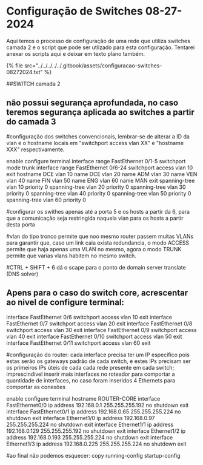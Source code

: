 # Configuração de Switches 08-27-2024

Aqui temos o processo de configuração de uma rede que utiliza switches camada 2 e o script que pode ser utlizado para esta configuração. Tentarei anexar os scripts aqui e deixar em texto plano também.

{% file src="../../../../../.gitbook/assets/configuracao-switches-08272024.txt" %}

\##SWITCH camada 2

## não possui segurança aprofundada, no caso teremos segurança aplicada ao switches a partir do camada 3

\#configuração dos switches convencionais, lembrar-se de alterar a ID da vlan e o hostname locais em "switchport access vlan XX" e "hostname XXX" respectivamente.

enable
configure terminal
interface range FastEthernet 0/1-5
switchport mode trunk
interface range FastEthernet 0/6-24
switchport access vlan 10
exit
hostname DCE
vlan 10
name DCE
vlan 20
name ADM
vlan 30
name VEN
vlan 40
name FIN
vlan 50
name ENG
vlan 60
name MAN
exit
spanning-tree vlan 10 priority 0
spanning-tree vlan 20 priority 0
spanning-tree vlan 30 priority 0
spanning-tree vlan 40 priority 0
spanning-tree vlan 50 priority 0
spanning-tree vlan 60 priority 0

\#configurar os swithes apenas até a porta 5 e os hosts a partir da 6, para que a comunicação seja restringida naquela vlan para os hosts a partir desta porta

\#vlan do tipo tronco permite que noo mesmo router passem muitas VLANs para garantir que, caso um link caia exista redundancia, o modo ACCESS permite que haja apenas uma VLAN no mesmo, agora o modo TRUNK permite que varias vlans habitem no mesmo switch.

\#CTRL + SHIFT + 6 dá o scape para o ponto de domain server translate (DNS solver)

## Apens para o caso do switch core, acrescentar ao nivel de configure terminal:

interface FastEthernet 0/6
switchport access vlan 10
exit
interface FastEthernet 0/7
switchport access vlan 20
exit
interface FastEthernet 0/8
switchport access vlan 30
exit
interface FastEthernet 0/9
switchport access vlan 40
exit
interface FastEthernet 0/10
switchport access vlan 50
exit
interface FastEthernet 0/11
switchport access vlan 60
exit

\#configuração do router: cada interface precisa ter um IP específico pois estas serão os gateways padrão de cada switch, e estes IPs precisam ser os primeiros IPs úteis de cada cada rede presente em cada switch; imprescindível inserir mais interfaces no roteador para comportar a quantidade de interfaces, no caso foram inseridos 4 Ethernets para comportar as conexões

enable
configure terminal
hostname ROUTER-CORE
interface FastEthernet0/0
ip address 192.168.0.1 255.255.255.192
no shutdown
exit
interface FastEthernet0/1
ip address 192.168.0.65 255.255.255.224
no shutdown
exit
interface Ethernet1/0
ip address 192.168.0.97 255.255.255.224
no shutdown
exit
interface Ethernet1/1
ip address 192.168.0.129 255.255.255.192
no shutdown
exit
interface Ethernet1/2
ip address 192.168.0.193 255.255.255.224
no shutdown
exit
interface Ethernet1/3
ip address 192.168.0.225 255.255.255.224
no shutdown
exit

\#ao final não podemos esquecer: copy running-config startup-config
